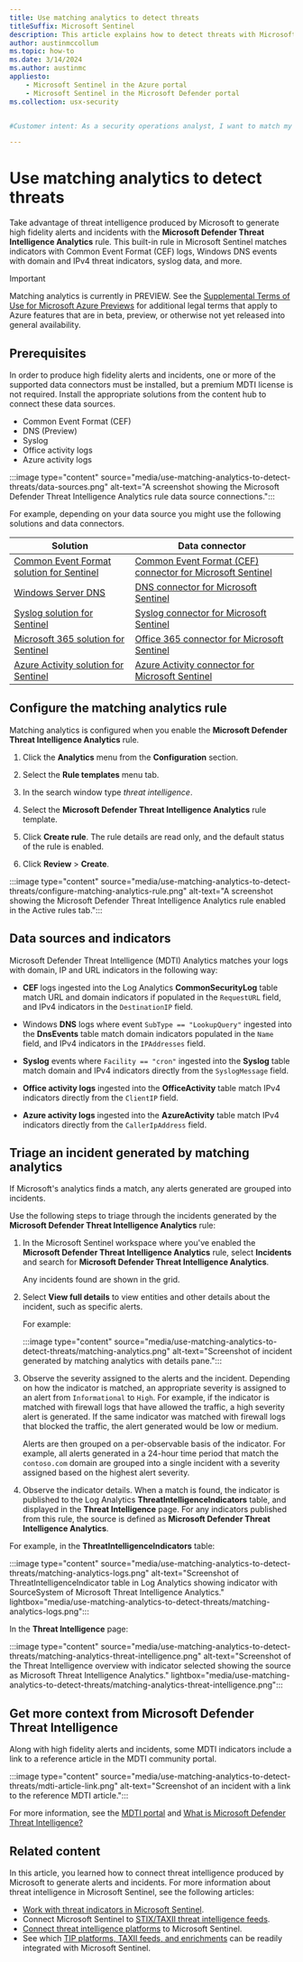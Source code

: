 ```yaml
---
title: Use matching analytics to detect threats
titleSuffix: Microsoft Sentinel
description: This article explains how to detect threats with Microsoft generated threat intelligence in Microsoft Sentinel.
author: austinmccollum
ms.topic: how-to
ms.date: 3/14/2024
ms.author: austinmc
appliesto:
    - Microsoft Sentinel in the Azure portal
    - Microsoft Sentinel in the Microsoft Defender portal
ms.collection: usx-security


#Customer intent: As a security operations analyst, I want to match my security data with Microsoft threat intelligence so I can generate high fidelity alerts and incidents.

---
```


# Use matching analytics to detect threats

Take advantage of threat intelligence produced by Microsoft to generate high fidelity alerts and incidents with the **Microsoft Defender Threat Intelligence Analytics** rule. This built-in rule in Microsoft Sentinel matches indicators with Common Event Format (CEF) logs, Windows DNS events with domain and IPv4 threat indicators, syslog data, and more.

> [!IMPORTANT]
> Matching analytics is currently in PREVIEW. See the [Supplemental Terms of Use for Microsoft Azure Previews](https://azure.microsoft.com/support/legal/preview-supplemental-terms/) for additional legal terms that apply to Azure features that are in beta, preview, or otherwise not yet released into general availability.
>

## Prerequisites

In order to produce high fidelity alerts and incidents, one or more of the supported data connectors must be installed, but a premium MDTI license is not required. Install the appropriate solutions from the content hub to connect these data sources. 

  - Common Event Format (CEF)
  - DNS (Preview)
  - Syslog
  - Office activity logs
  - Azure activity logs

  :::image type="content" source="media/use-matching-analytics-to-detect-threats/data-sources.png" alt-text="A screenshot showing the Microsoft Defender Threat Intelligence Analytics rule data source connections."::: 

  For example, depending on your data source you might use the following solutions and data connectors.

  |Solution |Data connector  |
  |---------|---------|
  |[Common Event Format solution for Sentinel](https://azuremarketplace.microsoft.com/marketplace/apps/azuresentinel.azure-sentinel-solution-commoneventformat?tab=Overview) | [Common Event Format (CEF) connector for Microsoft Sentinel](data-connectors/common-event-format-cef.md)|
  |[Windows Server DNS](https://azuremarketplace.microsoft.com/marketplace/apps/azuresentinel.azure-sentinel-solution-dns?tab=Overview)  |[DNS connector for Microsoft Sentinel](data-connectors/dns.md) |
  |[Syslog solution for Sentinel](https://azuremarketplace.microsoft.com/marketplace/apps/azuresentinel.azure-sentinel-solution-syslog?tab=Overview)  |[Syslog connector for Microsoft Sentinel](data-connectors/syslog.md)  |
  |[Microsoft 365 solution for Sentinel](https://azuremarketplace.microsoft.com/marketplace/apps/azuresentinel.azure-sentinel-solution-office365?tab=Overview) | [Office 365 connector for Microsoft Sentinel](data-connectors/office-365.md)    |
  |[Azure Activity solution for Sentinel](https://azuremarketplace.microsoft.com/marketplace/apps/azuresentinel.azure-sentinel-solution-azureactivity?tab=Overview)    |  [Azure Activity connector for Microsoft Sentinel](data-connectors/azure-activity.md)       |

## Configure the matching analytics rule

Matching analytics is configured when you enable the **Microsoft Defender Threat Intelligence Analytics** rule.

1. Click the **Analytics** menu from the **Configuration** section.

1. Select the **Rule templates** menu tab.

1. In the search window type *threat intelligence*.

1. Select the **Microsoft Defender Threat Intelligence Analytics** rule template.

1. Click **Create rule**. The rule details are read only, and the default status of the rule is enabled.

1. Click **Review** > **Create**.

:::image type="content" source="media/use-matching-analytics-to-detect-threats/configure-matching-analytics-rule.png" alt-text="A screenshot showing the Microsoft Defender Threat Intelligence Analytics rule enabled in the Active rules tab.":::


## Data sources and indicators

Microsoft Defender Threat Intelligence (MDTI) Analytics matches your logs with domain, IP and URL indicators in the following way:

- **CEF** logs ingested into the Log Analytics **CommonSecurityLog** table match URL and domain indicators if populated in the `RequestURL` field, and IPv4 indicators in the `DestinationIP` field.

- Windows **DNS** logs where event `SubType == "LookupQuery"` ingested into the **DnsEvents** table match domain indicators populated in the `Name` field, and IPv4 indicators in the `IPAddresses` field.

- **Syslog** events where `Facility == "cron"` ingested into the **Syslog** table match domain and IPv4 indicators directly from the `SyslogMessage` field. 

- **Office activity logs** ingested into the **OfficeActivity** table match IPv4 indicators directly from the `ClientIP` field.

- **Azure activity logs** ingested into the **AzureActivity** table match IPv4 indicators directly from the `CallerIpAddress` field.


## Triage an incident generated by matching analytics

If Microsoft's analytics finds a match, any alerts generated are grouped into incidents.

Use the following steps to triage through the incidents generated by the **Microsoft Defender Threat Intelligence Analytics** rule:

1. In the Microsoft Sentinel workspace where you've enabled the **Microsoft Defender Threat Intelligence Analytics** rule, select **Incidents** and search for **Microsoft Defender Threat Intelligence Analytics**.

    Any incidents found are shown in the grid.

1. Select **View full details** to view entities and other details about the incident, such as specific alerts.

    For example:

    :::image type="content" source="media/use-matching-analytics-to-detect-threats/matching-analytics.png" alt-text="Screenshot of incident generated by matching analytics with details pane.":::

1. Observe the severity assigned to the alerts and the incident. Depending on how the indicator is matched, an appropriate severity is assigned to an alert from `Informational` to `High`. For example, if the indicator is matched with firewall logs that have allowed the traffic, a high severity alert is generated. If the same indicator was matched with firewall logs that blocked the traffic, the alert generated would be low or medium.

    Alerts are then grouped on a per-observable basis of the indicator. For example, all alerts generated in a 24-hour time period that match the `contoso.com` domain are grouped into a single incident with a severity assigned based on the highest alert severity.

1. Observe the indicator details. When a match is found, the indicator is published to the Log Analytics **ThreatIntelligenceIndicators** table, and displayed in the **Threat Intelligence** page. For any indicators published from this rule, the source is defined as **Microsoft Defender Threat Intelligence Analytics**.

For example, in the **ThreatIntelligenceIndicators** table:

:::image type="content" source="media/use-matching-analytics-to-detect-threats/matching-analytics-logs.png" alt-text="Screenshot of ThreatIntelligenceIndicator table in Log Analytics showing indicator with SourceSystem of Microsoft Threat Intelligence Analytics." lightbox="media/use-matching-analytics-to-detect-threats/matching-analytics-logs.png":::

In the **Threat Intelligence** page:

:::image type="content" source="media/use-matching-analytics-to-detect-threats/matching-analytics-threat-intelligence.png" alt-text="Screenshot of the Threat Intelligence overview with indicator selected showing the source as Microsoft Threat Intelligence Analytics." lightbox="media/use-matching-analytics-to-detect-threats/matching-analytics-threat-intelligence.png":::

## Get more context from Microsoft Defender Threat Intelligence

Along with high fidelity alerts and incidents, some MDTI indicators include a link to a reference article in the MDTI community portal.

:::image type="content" source="media/use-matching-analytics-to-detect-threats/mdti-article-link.png" alt-text="Screenshot of an incident with a link to the reference MDTI article.":::

For more information, see the [MDTI portal](https://ti.defender.microsoft.com) and [What is Microsoft Defender Threat Intelligence?](/defender/threat-intelligence/what-is-microsoft-defender-threat-intelligence-defender-ti)

## Related content

In this article, you learned how to connect threat intelligence produced by Microsoft to generate alerts and incidents. For more information about threat intelligence in Microsoft Sentinel, see the following articles:

- [Work with threat indicators in Microsoft Sentinel](work-with-threat-indicators.md).
- Connect Microsoft Sentinel to [STIX/TAXII threat intelligence feeds](./connect-threat-intelligence-taxii.md).
- [Connect threat intelligence platforms](./connect-threat-intelligence-tip.md) to Microsoft Sentinel.
- See which [TIP platforms, TAXII feeds, and enrichments](threat-intelligence-integration.md) can be readily integrated with Microsoft Sentinel.
